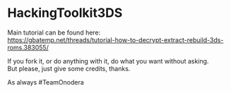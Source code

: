 # HackingToolkit3DS

Main tutorial can be found here:  
https://gbatemp.net/threads/tutorial-how-to-decrypt-extract-rebuild-3ds-roms.383055/

If you fork it, or do anything with it, do what you want without asking.  
But please, just give some credits, thanks.

As always #TeamOnodera

